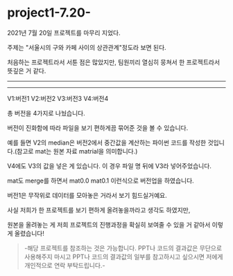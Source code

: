 # project1-7.20-

2021년 7월 20일 프로젝트를 마무리 지었다.

주제는 "서울시의 구와 카페 사이의 상관관계"정도라 보면 된다.

처음하는 프로젝트라서 서툰 점은 많았지만, 팀원끼리 열심히 뭉쳐서 한 프로젝트라서 뜻깊은 거 같다.

---------------------------------------------------------------------------------------------------
---------------------------------------------------------------------------------------------------


V1:버전1
V2:버전2
V3:버전3
V4:버전4

총 버전을 4가지로 나눴습니다.

버전이 진화함에 따라 파일을 보기 편하게끔 묶어준 것을 볼 수 있습니다.

예를 들면 V2의 median은 버전2에서 중간값을 계산하는 파이썬 코드를 작성한 것입니다.(참고로 mat는 원본 자료 matrial을 의미합니다.)

V4에도 V3의 값을 넣은 게 있습니다. 이 경우 파일 명 뒤에 V3라 넣어주었습니다.

mat도 merge를 하면서 mat0.0 mat0.1 이런식으로 버전업을 하였습니다.

버전1은 무작위로 데이터를 모아놓은 거라서 보기 힘드실거예요.

사실 저희가 한 프로젝트를 보기 편하게 올려놓을까라고 생각도 하였지만,

원본을 올려놓는 게 저희 프로젝트의 진행과정을 확실히 보여줄 수 있을 거 같아서 이렇게 올렸습니다!

>-해당 프로젝트를 참조하는 것은 가능합니다. PPT나 코드의 결과값은 무단으로 사용해주지 마시고 PPT나 코드의 결과값의 일부를 참고하시고 싶으시면 저에게 개인적으로 연락 부탁드립니다.-
